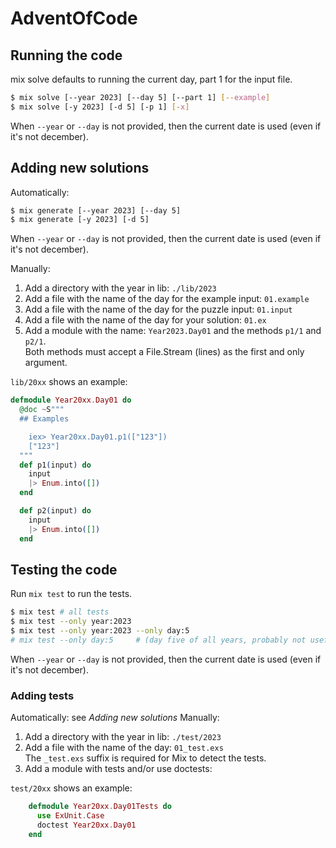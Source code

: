 # AdventOfCode

## Running the code
mix solve defaults to running the current day, part 1 for the input file.

```bash
$ mix solve [--year 2023] [--day 5] [--part 1] [--example]
$ mix solve [-y 2023] [-d 5] [-p 1] [-x]
```

When `--year` or `--day` is not provided, then the current date is used (even if it's not december).

## Adding new solutions
Automatically:
```bash
$ mix generate [--year 2023] [--day 5]
$ mix generate [-y 2023] [-d 5]
```

When `--year` or `--day` is not provided, then the current date is used (even if it's not december).

Manually:
1. Add a directory with the year in lib: `./lib/2023`
2. Add a file with the name of the day for the example input: `01.example`
3. Add a file with the name of the day for the puzzle input: `01.input`
4. Add a file with the name of the day for your solution: `01.ex`
5. Add a module with the name: `Year2023.Day01` and the methods `p1/1` and `p2/1`.  
   Both methods must accept a File.Stream (lines) as the first and only argument. 

`lib/20xx` shows an example:
```elixir
defmodule Year20xx.Day01 do
  @doc ~S"""
  ## Examples

    iex> Year20xx.Day01.p1(["123"])
    ["123"]
  """
  def p1(input) do
    input
    |> Enum.into([])
  end

  def p2(input) do
    input
    |> Enum.into([])
  end
```

## Testing the code
Run `mix test` to run the tests.

```bash
$ mix test # all tests
$ mix test --only year:2023
$ mix test --only year:2023 --only day:5
# mix test --only day:5     # (day five of all years, probably not useful)
```

When `--year` or `--day` is not provided, then the current date is used (even if it's not december).

### Adding tests

Automatically: see _Adding new solutions_
Manually:
1. Add a directory with the year in lib: `./test/2023`
2. Add a file with the name of the day: `01_test.exs`  
   The `_test.exs` suffix is required for Mix to detect the tests.
3. Add a module with tests and/or use doctests:  

`test/20xx` shows an example:
```elixir
    defmodule Year20xx.Day01Tests do
      use ExUnit.Case
      doctest Year20xx.Day01
    end
```

